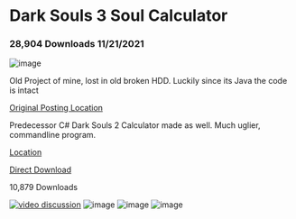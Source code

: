 # Dark Souls 3 Soul Calculator

### 28,904 Downloads 11/21/2021

![image](https://i.imgur.com/AAQErd6.png)



Old Project of mine, lost in old broken HDD.
Luckily since its Java the code is intact

[Original Posting Location](https://darksouls3.wiki.fextralife.com/Build+Calculator)


Predecessor C# Dark Souls 2 Calculator made as well. Much uglier, commandline program.

[Location](https://darksouls2.wiki.fextralife.com/Stat+Calculators)

[Direct Download](https://www.mediafire.com/file/s950b725u8vnain/Portalz_DS2_SoulCalc_1.2.exe/file)

10,879 Downloads

[![video discussion](https://github.com/MatthewHoque/DS3CalcRecap/blob/main/ReadMeSources/YTLink.png)](https://youtu.be/rCv-Rt_5bC4?t=323)
![image](https://github.com/MatthewHoque/DS3CalcRecap/blob/main/ReadMeSources/1.png)
![image](https://github.com/MatthewHoque/DS3CalcRecap/blob/main/ReadMeSources/3.png)
![image](https://github.com/MatthewHoque/DS3CalcRecap/blob/main/ReadMeSources/2.png)
